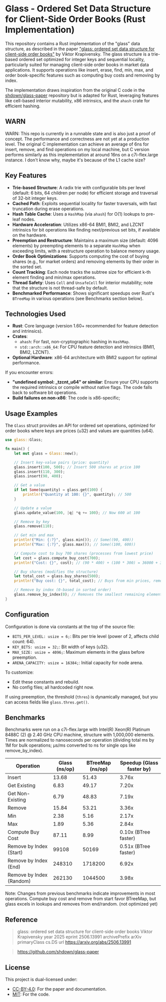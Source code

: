 # Glass - Ordered Set Data Structure for Client-Side Order Books (Rust Implementation)

This repository contains a Rust implementation of the "glass" data structure, as described in the paper ["glass: ordered set data structure for client-side order books"](https://arxiv.org/abs/2506.13991) by Viktor Krapivensky. The glass structure is a trie-based ordered set optimized for integer keys and sequential locality, particularly suited for managing client-side order books in market data applications. It supports operations like insert, erase, find, min, max, and order book-specific features such as computing buy costs and removing by index.

The implementation draws inspiration from the original C code in the [shdown/glass-paper](https://github.com/shdown/glass-paper) repository but is adapted for Rust, leveraging features like cell-based interior mutability, x86 intrinsics, and the `ahash` crate for efficient hashing.

## WARN

WARN: This repo is currently in a runnable state and is also just a proof of concept. The performance and correctness are not yet at a production level. The original C implementation can achieve an average of 6ns for insert, remove, and find operations on my local machine, but C version performs similarly as this implementation at around 16ns on a c7i-flex.large instance. I don't know why, maybe it's because of the L1 cache size?

## Key Features

- **Trie-based Structure**: A radix trie with configurable bits per level (default: 6 bits, 64 children per node) for efficient storage and traversal of 32-bit integer keys.
- **Cached Path**: Exploits sequential locality for faster traversals, with fast truncation during erase operations.
- **Hash Table Cache**: Uses a `HashMap` (via `ahash`) for O(1) lookups to pre-leaf nodes.
- **Hardware Acceleration**: Utilizes x86-64 BMI1, BMI2, and LZCNT intrinsics for bit operations like finding next/previous set bits, if available on the hardware.
- **Preemption and Restructure**: Maintains a maximum size (default: 4096 elements) by preempting elements to a separate `HashMap` when exceeding limits, with a restructure operation to balance memory usage.
- **Order Book Optimizations**: Supports computing the cost of buying shares (e.g., for market orders) and removing elements by their order in the sorted set.
- **Count Tracking**: Each node tracks the subtree size for efficient k-th element finding and min/max operations.
- **Thread Safety**: Uses `Cell` and `UnsafeCell` for interior mutability; note that the structure is not thread-safe by default.
- **Benchmarked Performance**: Shows significant speedups over Rust's `BTreeMap` in various operations (see Benchmarks section below).

## Technologies Used

- **Rust**: Core language (version 1.60+ recommended for feature detection and intrinsics).
- **Crates**:
  - `ahash`: For fast, non-cryptographic hashing in `HashMap`.
  - `std::arch::x86_64`: For CPU feature detection and intrinsics (BMI1, BMI2, LZCNT).
- **Optional Hardware**: x86-64 architecture with BMI2 support for optimal performance.

If you encounter errors:
- **"undefined symbol: _tzcnt_u64" or similar**: Ensure your CPU supports the required intrinsics or compile without native flags. The code falls back to software bit operations.
- **Build failures on non-x86**: The code is x86-specific;

## Usage Examples

The `Glass` struct provides an API for ordered set operations, optimized for order books where keys are prices (u32) and values are quantities (u64).

```rust
use glass::Glass;

fn main() {
    let mut glass = Glass::new();

    // Insert key-value pairs (price: quantity)
    glass.insert(100, 500); // Insert 500 shares at price 100
    glass.insert(110, 300);
    glass.insert(90, 400);

    // Get a value
    if let Some(quantity) = glass.get(100) {
        println!("Quantity at 100: {}", quantity); // 500
    }

    // Update a value
    glass.update_value(100, |q| *q += 100); // Now 600 at 100

    // Remove by key
    glass.remove(110);

    // Get min and max
    println!("Min: {:?}", glass.min()); // Some((90, 400))
    println!("Max: {:?}", glass.max()); // Some((100, 600))

    // Compute cost to buy 700 shares (processes from lowest price)
    let cost = glass.compute_buy_cost(700);
    println!("Cost: {}", cost); // (90 * 400) + (100 * 300) = 36000 + 30000 = 66000

    // Buy shares (modifies the structure)
    let total_cost = glass.buy_shares(500);
    println!("Buy cost: {}", total_cost); // Buys from min prices, removes if depleted

    // Remove by index (0-based in sorted order)
    glass.remove_by_index(0); // Removes the smallest remaining element
}
```

## Configuration

Configuration is done via constants at the top of the source file:
- `BITS_PER_LEVEL: usize = 6;`: Bits per trie level (power of 2, affects child count: 64).
- `KEY_BITS: usize = 32;`: Bit width of keys (u32).
- `MAX_SIZE: usize = 4096;`: Maximum elements in the glass before preemption.
- `ARENA_CAPACITY: usize = 16384;`: Initial capacity for node arena.

To customize:
- Edit these constants and rebuild.
- No config files; all hardcoded right now.

If using preemption, the threshold (`thres`) is dynamically managed, but you can access fields like `glass.thres.get()`.

## Benchmarks

Benchmarks were run on a c7i-flex.large with Intel(R) Xeon(R) Platinum 8488C (2) @ 2.40 GHz CPU machine, structure with 1,000,000 elements. Times are normalized to nanoseconds per operation (dividing total ms by 1M for bulk operations; µs/ms converted to ns for single ops like remove_by_index).

| Operation              | Glass (ns/op) | BTreeMap (ns/op) | Speedup (Glass faster by) |
|------------------------|---------------|------------------|---------------------------|
| Insert                | 13.68        | 51.43           | 3.76x                    |
| Get Existing          | 6.83         | 49.17           | 7.20x                    |
| Get Non-Existing      | 6.79         | 48.83           | 7.19x                    |
| Remove                | 15.84        | 53.21           | 3.36x                    |
| Min                   | 2.38         | 5.16            | 2.17x                    |
| Max                   | 1.89         | 5.36            | 2.84x                    |
| Compute Buy Cost      | 87.11        | 8.99            | 0.10x (BTree faster)     |
| Remove by Index (Start) | 99108      | 50169           | 0.51x (BTree faster)     |
| Remove by Index (End) | 248310       | 1718200         | 6.92x                    |
| Remove by Index (Random) | 262130    | 1044500         | 3.98x                    |

Note: Changes from previous benchmarks indicate improvements in most operations. Compute buy cost and remove from start favor BTreeMap, but glass excels in lookups and removes from end/random. (not optimized yet)

## Reference

> glass: ordered set data structure for client-side order books
> Viktor Krapivensky
> year 2025
> eprint 2506.13991
> archivePrefix arXiv
> primaryClass cs.DS
> url https://arxiv.org/abs/2506.13991

> https://github.com/shdown/glass-paper

## License

This project is dual-licensed under:
- [CC-BY-4.0](LICENSE.CC-BY-4.0): For the paper and documentation.
- [MIT](LICENSE.MIT): For the code.
